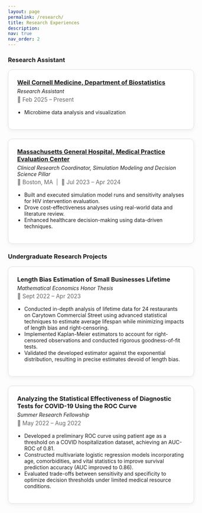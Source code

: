 ```yaml
---
layout: page
permalink: /research/
title: Research Experiences
description:
nav: true
nav_order: 2
---
```


<!-- Embedded CSS for styling research cards -->
<style>
.research-card {
  border: 1px solid #ddd;
  border-radius: 12px;
  padding: 1.5rem;
  margin-bottom: 1.5rem;
  box-shadow: 0 4px 12px rgba(0, 0, 0, 0.05);
  background-color: white;
}

.research-header {
  display: flex;
  flex-direction: column;
  gap: 0.3rem;
}

.research-header h3 {
  margin: 0;
}

.research-meta {
  font-size: 0.95rem;
  color: #666;
  margin-bottom: 0.5rem;
}

.research-body ul {
  padding-left: 1.2rem;
  margin-top: 0.5rem;
}
</style>

### Research Assistant

<div class="research-card">
  <div class="research-header">
    <h3><a href="https://weill.cornell.edu/" target="_blank"> Weil Cornell Medicine, Department of Biostatistics</a></h3>
    <em>Research Assistant</em>
    <div class="research-meta">📅 Feb 2025 – Present</div>
  </div>
  <div class="research-body">
    <ul>
      <li>Microbime data analysis and visualization</li>
    </ul>
  </div>
</div>

<div class="research-card">
  <div class="research-header">
    <h3><a href="https://www.massgeneral.org/medicine/mpec" target="_blank"> Massachusetts General Hospital, Medical Practice Evaluation Center</a></h3>
    <em>Clinical Research Coordinator, Simulation Modeling and Decision Science Pillar</em>
    <div class="research-meta">📍 Boston, MA &nbsp;|&nbsp; 📅 Jul 2023 – Apr 2024</div>
  </div>
  <div class="research-body">
    <ul>
      <li>Built and executed simulation model runs and sensitivity analyses for HIV intervention evaluation.</li>
      <li>Drove cost-effectiveness analyses using real-world data and literature review.</li>
      <li>Enhanced healthcare decision-making using data-driven techniques.</li>
    </ul>
  </div>
</div>

### Undergraduate Research Projects

<div class="research-card">
  <div class="research-header">
    <h3> <strong>Length Bias Estimation of Small Businesses Lifetime</strong></h3>
    <em>Mathematical Economics Honor Thesis</em>
    <div class="research-meta">📅 Sept 2022 – Apr 2023</div>
  </div>
  <div class="research-body">
    <ul>
      <li>Conducted in-depth analysis of lifetime data for 24 restaurants on Carytown Commercial Street using advanced statistical techniques to estimate average lifespan while minimizing impacts of length bias and right-censoring.</li>
      <li>Implemented Kaplan-Meier estimators to account for right-censored observations and conducted rigorous goodness-of-fit tests.</li>
      <li>Validated the developed estimator against the exponential distribution, resulting in precise estimates devoid of length bias.</li>
    </ul>
  </div>
</div>

<div class="research-card">
  <div class="research-header">
    <h3> <strong>Analyzing the Statistical Effectiveness of Diagnostic Tests for COVID-19 Using the ROC Curve</strong></h3>
    <em>Summer Research Fellowship</em>
    <div class="research-meta">📅 May 2022 – Aug 2022</div>
  </div>
  <div class="research-body">
    <ul>
      <li>Developed a preliminary ROC curve using patient age as a threshold on a COVID hospitalization dataset, achieving an AUC-ROC of 0.81.</li>
      <li>Constructed multivariate logistic regression models incorporating age, comorbidities, and vital statistics to improve survival prediction accuracy (AUC improved to 0.86).</li>
      <li>Evaluated trade-offs between sensitivity and specificity to optimize decision thresholds under limited medical resource conditions.</li>
    </ul>
  </div>
</div>
